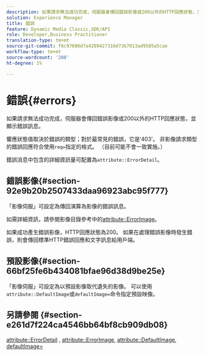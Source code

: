 ```yaml
---
description: 如果請求無法成功完成，伺服器會傳回錯誤影像或200以外的HTTP回應狀態，並顯示錯誤訊息。
solution: Experience Manager
title: 錯誤
feature: Dynamic Media Classic,SDK/API
role: Developer,Business Practitioner
translation-type: tm+mt
source-git-commit: f6c97606d7a4209427316d7367013ad9585a5cae
workflow-type: tm+mt
source-wordcount: '208'
ht-degree: 1%

---
```



# 錯誤{#errors}

如果請求無法成功完成，伺服器會傳回錯誤影像或200以外的HTTP回應狀態，並顯示錯誤訊息。

響應狀態值取決於錯誤的類型；對於最常見的錯誤，它是&#39;403&#39;。 非影像請求類型的錯誤回應符合使用`req=`指定的格式。 （目前可能不會一致實施。）

錯誤消息中包含的詳細資訊量可配置為`attribute::ErrorDetail`。

## 錯誤影像{#section-92e9b20b2507433daa96923abc95f777}

「影像伺服」可設定為傳回演算為影像的錯誤訊息。

如需詳細資訊，請參閱影像目錄參考中的[attribute::ErrorImage](../../../../../is-api/image-catalog/image-serving-api-ref/c-image-catalog-reference/c-attributes-reference/r-errorimage.md#reference-c494d5d8b2584fe3800f35baabd0292c)。

如果成功產生錯誤影像，HTTP回應狀態為200。 如果在處理錯誤影像時發生錯誤，則會傳回標準HTTP錯誤回應和文字訊息給用戶端。

## 預設影像{#section-66bf25fe6b434081bfae96d38d9be25e}

「影像伺服」可設定為以預設影像取代遺失的影像。 可以使用`attribute::DefaultImage`或`defaultImage=`命令指定預設映像。

## 另請參閱 {#section-e261d7f224ca4546bb64bf8cb909db08}

[attribute::ErrorDetail](../../../../../is-api/image-catalog/image-serving-api-ref/c-image-catalog-reference/c-attributes-reference/r-errordetail.md#reference-4987c8cddcba4c88960170e49cafc561) ,  [attribute::ErrorImage](../../../../../is-api/image-catalog/image-serving-api-ref/c-image-catalog-reference/c-attributes-reference/r-errorimage.md#reference-c494d5d8b2584fe3800f35baabd0292c),  [attribute::DefaultImage](../../../../../is-api/image-catalog/image-serving-api-ref/c-image-catalog-reference/c-attributes-reference/r-is-cat-defaultimage.md#reference-8e9900e129f54ed68462a3c2fc3bc433),  [defaultImage=](../../../../../is-api/http-ref/image-serving-api-ref/c-http-protocol-reference/c-command-reference/r-is-http-defaultimage.md#reference-209aa6ce830f490483412eb26af67fd2)
